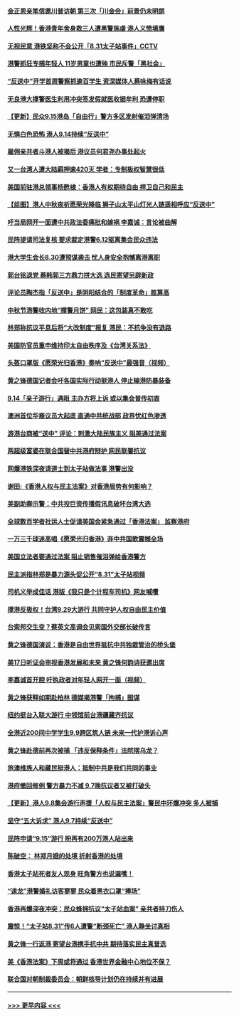 #### [金正恩亲笔信邀川普访朝 第三次「川金会」前景仍未明朗](../pages/soh_gtxw/n3185016.md?t=09160722) 
#### [人性光辉！香港青年舍身救三人遭黑警施虐 港人义愤填膺](../pages/soh_gtxw/n3183930.md?t=09160722) 
#### [无视民意 港铁坚称不会公开「8.31太子站事件」CCTV](../pages/soh_gtxw/n3183405.md?t=09160722) 
#### [港警抓狂专捕年轻人 11岁男童也遭殃 市民斥警「黑社会」](../pages/soh_gtxw/n3182919.md?t=09160722) 
#### [“反送中”开学首周警察抓逾百学生 资深媒体人蔡咏梅有话说](../pages/soh_gtxw/n3183594.md?t=09160722) 
#### [无良港大撑警医生利用冲突签发假就医收据牟利 恐遭停职](../pages/soh_gtxw/n3182601.md?t=09160722) 
#### [【更新】民众9.15港岛「自由行」警方多区发射催泪弹清场](../pages/soh_gtxw/n3182676.md?t=09160722) 
#### [无惧白色恐怖 港人9.14持续“反送中”](../pages/soh_gtxw/n3181539.md?t=09160722) 
#### [雇佣亲共者斗港人被揭后 港议员何君尧办事处起火](../pages/soh_gtxw/n3181431.md?t=09160722) 
#### [又一台湾人遭大陆羁押逾420天  学者：专制极权智慧很低](../pages/soh_gtxw/n3180894.md?t=09160722) 
#### [美国前驻港总领事杨甦棣：香港人有权期待自由 捍卫自己和民主](../pages/soh_gtxw/n3180048.md?t=09160722) 
#### [【组图】港人中秋夜祈愿荣光降临 狮子山太平山灯光人链遥相呼应“反送中”](../pages/soh_gtxw/n3179481.md?t=09160722) 
#### [吁当局网开一面遭中共政法委痛批和嫁祸 李嘉诚：言论被曲解](../pages/soh_gtxw/n3178815.md?t=09160722) 
#### [民阵提请司法复核 要求裁定港警6.12驱离集会民众违法](../pages/soh_gtxw/n3178407.md?t=09160722) 
#### [港大学生会长8.30遭预谋袭击 忧人身安全抱憾离港离职](../pages/soh_gtxw/n3178212.md?t=09160722) 
#### [郭台铭退党 蔡韩郭三方鼎力拼大选 选民寄望另辟新政](../pages/soh_gtxw/n3178365.md?t=09160722) 
#### [评论员陶杰指「反送中」是阴阳结合的「制度革命」胜算高](../pages/soh_gtxw/n3177897.md?t=09160722) 
#### [中秋节港警收内地“撑警月饼” 网民：这包装真不敢吃](../pages/soh_gtxw/n3177162.md?t=09160722) 
#### [林郑称抗议平息后将“大改制度”报复 港民：不抗争没有退路](../pages/soh_gtxw/n3176550.md?t=09160722) 
#### [美国防官员重申维持印太自由秩序及《台湾关系法》](../pages/soh_gtxw/n3176460.md?t=09160722) 
#### [头盔口罩版《愿荣光归香港》奏响“反送中”最强音（视频）](../pages/soh_gtxw/n3176223.md?t=09160722) 
#### [黄之锋德国记者会吁各国实际行动挺港人 停止输港防暴装备](../pages/soh_gtxw/n3175530.md?t=09160722) 
#### [9.14「亲子游行」遇阻 主办方将上诉 或以集会普传初衷](../pages/soh_gtxw/n3175629.md?t=09160722) 
#### [澳洲首位华裔议员大起底 直通中共统战部 政界忧红色渗透](../pages/soh_gtxw/n3175287.md?t=09160722) 
#### [游港台商被“送中” 评论：刺激大陆民族主义 阻美通过法案](../pages/soh_gtxw/n3175503.md?t=09160722) 
#### [两超级富婆在联合国替中共港府辩护 网民联署抗议](../pages/soh_gtxw/n3174870.md?t=09160722) 
#### [网爆港铁深夜请道士到太子站做法事 港警出没](../pages/soh_gtxw/n3174447.md?t=09160722) 
#### [谢田:《香港人权与民主法案》对香港局势有何影响？](../pages/soh_gtxw/n3173778.md?t=09160722) 
#### [美副助卿示警：中共投巨资传播假讯息破坏台湾大选](../pages/soh_gtxw/n3172524.md?t=09160722) 
#### [全球数百学者社运人士促请美国会紧急通过「香港法案」 监察港府](../pages/soh_gtxw/n3172914.md?t=09160722) 
#### [一万三千球迷高唱《愿荣光归香港》弃中共国歌震撼全场](../pages/soh_gtxw/n3172695.md?t=09160722) 
#### [美国立法者要通过法案 阻止销售催泪弹给香港警方](../pages/soh_gtxw/n3172749.md?t=09160722) 
#### [民主派指林郑是暴力源头促公开“8.31”太子站视频](../pages/soh_gtxw/n3172599.md?t=09160722) 
#### [司机义举成佳话 港版《我只是个计程车司机》网友喊囋](../pages/soh_gtxw/n3170277.md?t=09160722) 
#### [撑港反极权！台湾9.29大游行 共同守护人权自由民主价值](../pages/soh_gtxw/n3170097.md?t=09160722) 
#### [台索邦交生变？蔡英文高调会见索国外交部长破传言](../pages/soh_gtxw/n3169872.md?t=09160722) 
#### [黄之锋德国演说：香港是自由世界抵抗中共独裁管治的桥头堡](../pages/soh_gtxw/n3169857.md?t=09160722) 
#### [美17日听证会审视香港发展和未来 黄之锋何韵诗获邀出席](../pages/soh_gtxw/n3169563.md?t=09160722) 
#### [李嘉诚首开腔 吁执政者对年轻人网开一面（视频）](../pages/soh_gtxw/n3168102.md?t=09160722) 
#### [黄之锋获释如期赴柏林 德媒揭港警「拘捕」图谋](../pages/soh_gtxw/n3167415.md?t=09160722) 
#### [纽约挺台入联大游行 中领馆前台港疆藏齐抗议](../pages/soh_gtxw/n3167508.md?t=09160722) 
#### [全港近200间中学学生9.9跨区筑人链 未来一代护港诉心声](../pages/soh_gtxw/n3167196.md?t=09160722) 
#### [黄之锋赴德前再次被捕 「违反保释条件」法院摆乌龙？](../pages/soh_gtxw/n3165678.md?t=09160722) 
#### [旅澳维族人和藏民挺港人：抵制中共是我们共同的事业](../pages/soh_gtxw/n3165351.md?t=09160722) 
#### [港府撤回修例 警方暴力不减 9.7晚抗议者又被打破头](../pages/soh_gtxw/n3165216.md?t=09160722) 
#### [【更新】港人9.8集会游行声援「人权与民主法案」警民中环爆冲突 多人被捕](../pages/soh_gtxw/n3164982.md?t=09160722) 
#### [坚守“五大诉求” 港人9.7持续“反送中”](../pages/soh_gtxw/n3164187.md?t=09160722) 
#### [民阵申请“9.15”游行  盼再有200万港人站出来](../pages/soh_gtxw/n3163773.md?t=09160722) 
#### [陈破空： 林郑月娥的处境 折射香港的处境](../pages/soh_gtxw/n3163323.md?t=09160722) 
#### [香港太子站死者友人现身 旺角警方也说漏嘴！](../pages/soh_gtxw/n3162516.md?t=09160722) 
#### [“速龙”港警婚礼访客寥寥 民众着黑衣口罩“捧场”](../pages/soh_gtxw/n3162045.md?t=09160722) 
#### [香港再爆深夜冲突：民众蜂拥抗议“太子站血案” 亲共者持刀伤人](../pages/soh_gtxw/n3161748.md?t=09160722) 
#### [震惊！“太子站8.31”传6人遭警“断颈死亡” 港人静坐讨真相](../pages/soh_gtxw/n3160800.md?t=09160722) 
#### [黄之锋一行返港 寄望台港携手抗中共 期待落实民主真普选](../pages/soh_gtxw/n3160740.md?t=09160722) 
#### [美《香港法案》下周或将通过 香港世界金融中心地位不保？](../pages/soh_gtxw/n3160650.md?t=09160722) 
#### [联合国对朝制裁委员会：朝鲜核导计划仍在持续并有进展](../pages/soh_gtxw/n3160488.md?t=09160722) 

----
#### [ >>> 更早内容 <<< ](../indexes/soh_gtxw-earlier.md)
